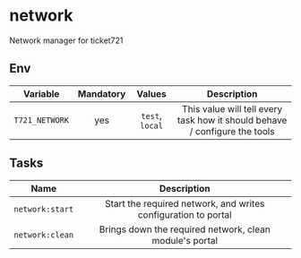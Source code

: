 # network
Network manager for ticket721

## Env

| Variable | Mandatory | Values | Description |
| :---: | :---: | :---: | :---: |
| `T721_NETWORK` | yes | `test`, `local` | This value will tell every task how it should behave / configure the tools |

## Tasks

| Name | Description |
| :---: | :---------: |
| `network:start` | Start the required network, and writes configuration to portal |
| `network:clean` | Brings down the required network, clean module's portal |

